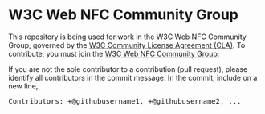 # W3C Web NFC Community Group

This repository is being used for work in the W3C Web NFC Community Group, governed by the [W3C Community License Agreement (CLA)](http://www.w3.org/community/about/agreements/cla/). 
To contribute, you must join the [W3C Web NFC Community Group](https://www.w3.org/community/web-nfc/).

If you are not the sole contributor to a contribution (pull request), please identify all contributors in the 
commit message. In the commit, include on a new line,
<pre>Contributors: +@githubusername1, +@githubusername2, ...</pre>
